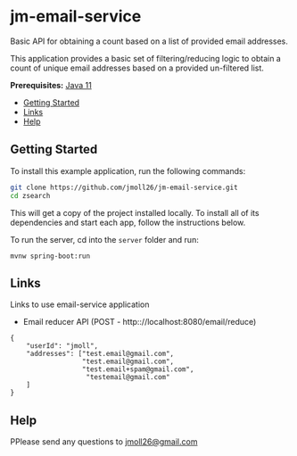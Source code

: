 # jm-email-service
Basic API for obtaining a count based on a list of provided email addresses.

This application provides a basic set of filtering/reducing logic to obtain a count of unique email addresses based on a provided un-filtered list.

**Prerequisites:** [Java 11](https://www.oracle.com/java/technologies/javase-downloads.html#JDK11)

* [Getting Started](#getting-started)
* [Links](#links)
* [Help](#help)

## Getting Started

To install this example application, run the following commands:

```bash
git clone https://github.com/jmoll26/jm-email-service.git
cd zsearch
```

This will get a copy of the project installed locally. To install all of its dependencies and start each app, follow the instructions below.

To run the server, cd into the `server` folder and run:
 
```windows
mvnw spring-boot:run
```
 
## Links
Links to use email-service application
* Email reducer API (POST - http:://localhost:8080/email/reduce)
```
{
    "userId": "jmoll",
    "addresses": ["test.email@gmail.com",
                  "test.email@gmail.com",
                  "test.email+spam@gmail.com",
                   "testemail@gmail.com"
    ]
}
```


## Help

PPlease send any questions to jmoll26@gmail.com
